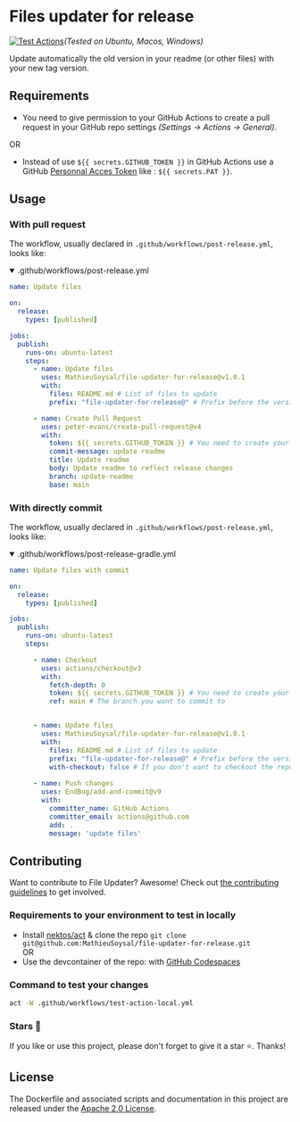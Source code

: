 # Files updater for release
[![Test Actions](https://github.com/MathieuSoysal/file-updater-for-release/actions/workflows/test-action-final.yml/badge.svg)](https://github.com/MathieuSoysal/file-updater-for-release/actions/workflows/test-action-final.yml)*(Tested on Ubuntu, Macos, Windows)*


Update automatically the old version in your readme (or other files) with your new tag version.

## Requirements
- You need to give permission to your GitHub Actions to create a pull request in your GitHub repo settings *(Settings -> Actions -> General)*.   

OR


- Instead of use `${{ secrets.GITHUB_TOKEN }}` in GitHub Actions use a GitHub [Personnal Acces Token](https://docs.github.com/en/authentication/keeping-your-account-and-data-secure/creating-a-personal-access-token#creating-a-fine-grained-personal-access-token) like : `${{ secrets.PAT }}`.

## Usage

### With pull request

The workflow, usually declared in `.github/workflows/post-release.yml`, looks like:

<details open>

<summary>.github/workflows/post-release.yml</summary>

```YAML
name: Update files

on:
  release:
    types: [published]

jobs:
  publish:
    runs-on: ubuntu-latest
    steps:
      - name: Update files
        uses: MathieuSoysal/file-updater-for-release@v1.0.1
        with:
          files: README.md # List of files to update
          prefix: "file-updater-for-release@" # Prefix before the version, default is: ""

      - name: Create Pull Request
        uses: peter-evans/create-pull-request@v4
        with:
          token: ${{ secrets.GITHUB_TOKEN }} # You need to create your own token with pull request rights
          commit-message: update readme
          title: Update readme
          body: Update readme to reflect release changes
          branch: update-readme
          base: main
```
</details>

### With directly commit

The workflow, usually declared in `.github/workflows/post-release.yml`, looks like:

<details open>
<summary>.github/workflows/post-release-gradle.yml</summary>



```YAML
name: Update files with commit

on:
  release:
    types: [published]

jobs:
  publish:
    runs-on: ubuntu-latest
    steps:

      - name: Checkout
        uses: actions/checkout@v3
        with:
          fetch-depth: 0
          token: ${{ secrets.GITHUB_TOKEN }} # You need to create your own token with commit rights
          ref: main # The branch you want to commit to


      - name: Update files
        uses: MathieuSoysal/file-updater-for-release@v1.0.1
        with:
          files: README.md # List of files to update
          prefix: "file-updater-for-release@" # Prefix before the version, default is: ""
          with-checkout: false # If you don't want to checkout the repo, default is: true
      
      - name: Push changes
        uses: EndBug/add-and-commit@v9
        with:
          committer_name: GitHub Actions
          committer_email: actions@github.com
          add: .
          message: 'update files'
```
</details>

## Contributing

Want to contribute to File Updater? Awesome! Check out [the contributing guidelines](CONTRIBUTING.md) to get involved.

### Requirements to your environment to test in locally

- Install [nektos/act](https://github.com/nektos/act) & clone the repo `git clone git@github.com:MathieuSoysal/file-updater-for-release.git`  
OR
- Use the devcontainer of the repo: with [GitHub Codespaces](https://github.com/codespaces/new?hide_repo_select=true&ref=main&repo=600417768)

### Command to test your changes

```bash
act -W .github/workflows/test-action-local.yml
```

### Stars 🎇

If you like or use this project, please don't forget to give it a star ⭐️. Thanks!

## License
The Dockerfile and associated scripts and documentation in this project are released under the [Apache 2.0 License](https://github.com/MathieuSoysal/file-updater-for-release/blob/main/LICENSE).
